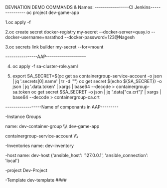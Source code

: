 
DEVNATION DEMO COMMANDS & Names:
-----------------CI Jenkins---------------
  oc project dev-game-app


1.oc apply -f <buildconfig file name>


2.oc create secret docker-registry my-secret --docker-server=quay.io --docker-username=narathod  --docker-password=123@Nagesh


3.oc secrets link builder my-secret --for=mount


----------------AAP--------------------


4. oc apply -f sa-cluster-role.yaml


5. export SA_SECRET=$(oc get sa containergroup-service-account -o json | jq '.secrets[0].name' | tr -d '"')
oc get secret $(echo ${SA_SECRET}) -o json | jq '.data.token' | xargs | base64 --decode > containergroup-sa.token
oc get secret $SA_SECRET -o json | jq '.data["ca.crt"]' | xargs | base64 --decode > containergroup-ca.crt


------------------Name of componants in AAP---------


-Instance Groups


name: dev-container-group
\\\\\\
dev-game-app

containergroup-service-account
\\\\\\

-Inventories
name: dev-inventory

-host
name: dev-host
{'ansible_host': '127.0.0.1', 'ansible_connection': 'local'}

-project
Dev-Project

-Template
dev-template ####
